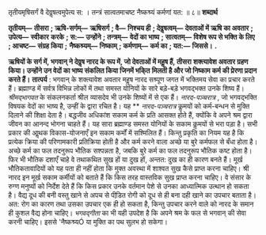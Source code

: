  

तृतीयमृषिसर्गं वै देवॢषत्वमुपेत्य स: । तन्त्रं सात्वतमाचष्ट नैष्कश्र्यं कर्मणां यत: ॥ ८॥ **शब्दार्थ** 

**तृतीयम्—** **तीसरा** **; ऋषि-सर्गम्—** **ऋषिसर्ग** **; वै—** **निश्चय ही** **; देवॢषत्वम्—** **देवताओं में ऋषि का अवतार** **; उपेत्य—** **स्वीकार** **करके** **; स:—** **उन्होंने** **; तन्त्रम्—** **वेदों का भाष्य** **; सात्वतम्—** **विशेष रूप से भक्ति के लिए** **; आचष्ट—** **संग्रह किया** **;** **नैष्कश्र्यम्—** **निष्काम्** **; कर्मणाम्—** **कर्म का** **; यत:—** **जिससे।** **.** 

**ऋषियों के सर्ग में, भगवान् ने देवॢष नारद के रूप में, जो देवताओं में महॢष हैं, तीसरा** **शक्त्यावेश अवतार ग्रहण किया। उन्होंने उन वेदों का भाष्य संकलित किया जिनमें भकि्त** **मिलती है और जो निष्काम कर्म की प्रेरणा प्रदान करते हैं।** **तात्पर्य** : भगवान् के शक्त्यावेश अवतार महॢष नारद सश्र्पूण जगत में भक्तिमय सेवा का प्रचार करते हैं। ब्रह्माण्ड में सर्वत्र विभिन्न लोकों में तथा समस्त योनियों के सारे बड़े-बड़े भगवद्भक्त उनके शिष्य हैं। *श्रीमद्भागवत* के संकलनकर्ता श्रील व्यासदेव भी उनके शिष्यों में से एक हैं। *नारद-पञ्चरात्र* , जो भगवद्भक्ति विषयक वेदों का भाष्य है, उन्हीं के द्वारा रचित है। यह ** *नारद-पञ्चरात्र* कॢमयों को कर्म-बन्धन से मुक्ति दिलाने की शिक्षा देता है। बद्धजीव अधिकांश सकाम कर्म के प्रति आसक्त होते हैं, क्योंकि वे अपने श्रम द्वारा जीवन का आनन्द भोगना चाहते हैं। यह सारा ब्रह्माण्ड समस्त योनियों के सकाम कॢमयों से भरा पड़ा है। सभी प्रकार की आॢथक विकास-योजनाएँ इन सकाम कर्मों में सश्मिलित हैं। किन्तु प्रकृति का नियम यह है कि प्रत्येक क्रिया की परिणामकारी प्रतिक्रिया होती है और कर्म करने वाला अच्छे या बुरे कर्मफल से बँधा होता है। अच्छे कर्म का फल तदनुरूप भौतिक सश्पन्नता है, जबकि बुरे कर्म का फल तदनुरूप भौतिक कष्ट होता है। फिर भी भौतिक दशाएँ चाहे वे तथाकथित सुख हों या दुख हों, अन्तत: दुख का ही कारण बनते हैं। मूर्ख भौतिकतावादियों को यह पता ही नहीं होता कि मुक्त अवस्था में शाश्वत सुख कैसे प्राप्त करना चाहिए। श्री नारद इन मूर्ख सकाम कर्मीयों को बताते हैं कि किस तरह वास्तविक सुख प्राप्त करना चाहिए। वे संसार के रुग्ण मनुष्यों को निर्देश देते हैं कि किस प्रकार उनके वर्तमान पेशे से उनका आध्यात्मिक उत्थान हो सकता है। वैद्य दूध की बनी वस्तु खाने से अपच से पीडि़त रोगी को दूध से ही बना दही खाने का उपचार बताता है। अत: रोग का कारण तथा उसका उपचार एक ही हो सकता है, किन्तु उपचार करने वाले को नारद के समान ही कुशल वैद्य होना चाहिए। *भगवद्गीता* का भी यही उपदेश है कि अपने श्रम के फल से भगवान् की सेवा करनी चाहिए। इससे 'नैष्कश्र्यÓ या मुक्ति का पथ सुलभ हो सकेगा। 